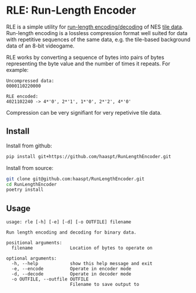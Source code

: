 # RLE: Run-Length Encoder

RLE is a simple utility for [run-length encoding/decoding](https://en.wikipedia.org/wiki/Run-length_encoding) of NES [tile data](https://www.nesdev.org/wiki/Tile_compression). Run-length encoding is a lossless compression format well suited for data with repetitive sequences of the same data, e.g. the tile-based background data of an 8-bit videogame.

RLE works by converting a sequence of bytes into pairs of bytes representing the byte value and the number of times it repeats. For example:

```text
Uncompressed data:
0000110220000

RLE encoded:
4021102240 -> 4*'0', 2*'1', 1*'0', 2*'2', 4*'0'
```

Compression can be very signifiant for very repetivive tile data.

## Install

Install from github:

```bash
pip install git+https://github.com/haaspt/RunLengthEncoder.git
```

Install from source:

```bash
git clone git@github.com:haaspt/RunLengthEncoder.git
cd RunLengthEncoder
poetry install
```

## Usage

```text
usage: rle [-h] [-e] [-d] [-o OUTFILE] filename

Run length encoding and decoding for binary data.

positional arguments:
  filename              Location of bytes to operate on

optional arguments:
  -h, --help            show this help message and exit
  -e, --encode          Operate in encoder mode
  -d, --decode          Operate in decoder mode
  -o OUTFILE, --outfile OUTFILE
                        Filename to save output to
```
